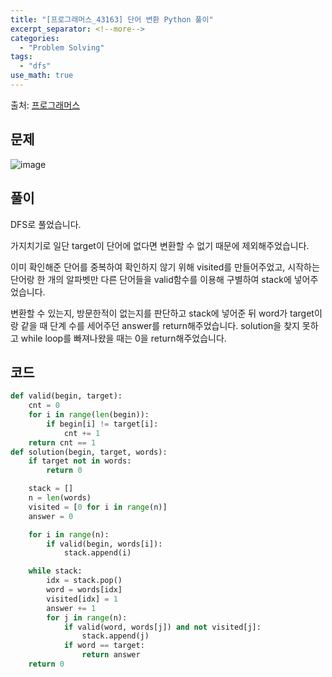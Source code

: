 ```yaml
---
title: "[프로그래머스_43163] 단어 변환 Python 풀이"
excerpt_separator: <!--more-->
categories:
  - "Problem Solving"
tags:
  - "dfs"
use_math: true
---
```


출처: [프로그래머스](https://programmers.co.kr/learn/courses/30/lessons/43163)

## 문제

![image](https://user-images.githubusercontent.com/59808674/162412656-7e06d0a6-c4f4-4ae5-88b8-0cff202180a2.png)

## 풀이

DFS로 풀었습니다.

가지치기로 일단 target이 단어에 없다면 변환할 수 없기 때문에 제외해주었습니다.

이미 확인해준 단어를 중복하여 확인하지 않기 위해 visited를 만들어주었고, 시작하는 단어랑 한 개의 알파벳만 다른 단어들을 valid함수를 이용해 구별하여 stack에 넣어주었습니다.

변환할 수 있는지, 방문한적이 없는지를 판단하고 stack에 넣어준 뒤 word가 target이랑 같을 때 단계 수를 세어주던 answer를 return해주었습니다. solution을 찾지 못하고 while loop를 빠져나왔을 때는 0을 return해주었습니다.

## 코드

```python
def valid(begin, target):
    cnt = 0
    for i in range(len(begin)):
        if begin[i] != target[i]:
            cnt += 1
    return cnt == 1
def solution(begin, target, words):
    if target not in words:
        return 0

    stack = []
    n = len(words)
    visited = [0 for i in range(n)]
    answer = 0

    for i in range(n):
        if valid(begin, words[i]):
            stack.append(i)

    while stack:
        idx = stack.pop()
        word = words[idx]
        visited[idx] = 1
        answer += 1
        for j in range(n):
            if valid(word, words[j]) and not visited[j]:
                stack.append(j)
            if word == target:
                return answer
    return 0
```
